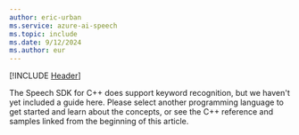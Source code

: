 ```yaml
---
author: eric-urban
ms.service: azure-ai-speech
ms.topic: include
ms.date: 9/12/2024
ms.author: eur
---
```


[!INCLUDE [Header](../../common/cpp.md)]

The Speech SDK for C++ does support keyword recognition, but we haven't yet included a guide here. Please select another programming language to get started and learn about the concepts, or see the C++ reference and samples linked from the beginning of this article. 
